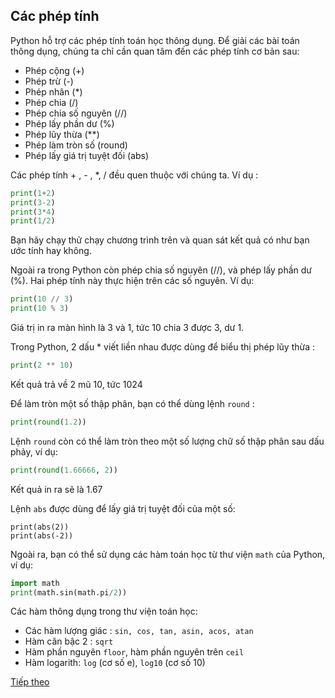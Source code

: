 ## Các phép tính

Python hỗ trợ các phép tính toán học thông dụng. Để giải các bài toán thông dụng, chúng ta chỉ cần quan tâm đến các phép tính cơ bản sau:
  - Phép cộng (+)
  - Phép trừ (-)
  - Phép nhân (*)
  - Phép chia (/)
  - Phép chia số nguyên (//)
  - Phép lấy phần dư (%)
  - Phép lũy thừa (**)
  - Phép làm tròn số (round)
  - Phép lấy giá trị tuyệt đối (abs)

Các phép tính + , - , *, / đều quen thuộc với chúng ta. Ví dụ :

```python
print(1+2)
print(3-2)
print(3*4)
print(1/2)
```

Bạn hãy chạy thử chạy chương trình trên và quan sát kết quả có như bạn ước tính hay không.

Ngoài ra trong Python còn phép chia số nguyên (//), và phép lấy phần dư (%). Hai phép tính này thực hiện trên các số nguyên. Ví dụ:

```python
print(10 // 3)
print(10 % 3)
```

Giá trị in ra màn hình là 3 và 1, tức 10 chia 3 được 3, dư 1.

Trong Python, 2 dấu * viết liền nhau được dùng để biểu thị phép lũy thừa :
```python
print(2 ** 10)
```
Kết quả trả về 2 mũ 10, tức 1024

Để làm tròn một số thập phân, bạn có thể dùng lệnh ```round``` :

```python
print(round(1.2))
```

Lệnh ```round``` còn có thể làm tròn theo một số lượng chữ số thập phân sau dấu phảy, ví dụ:

```python
print(round(1.66666, 2))
```
Kết quả in ra sẽ là 1.67

Lệnh ```abs``` được dùng để lấy giá trị tuyệt đối của một số:
```
print(abs(2))
print(abs(-2))
```

Ngoài ra, bạn có thể sử dụng các hàm toán học từ thư viện ```math``` của Python, ví dụ:

```python
import math
print(math.sin(math.pi/2))
```

Các hàm thông dụng trong thư viện toán học:
 - Các hàm lượng giác : ```sin, cos, tan, asin, acos, atan```
 - Hàm căn bậc 2 : ```sqrt```
 - Hàm phần nguyên ```floor```, hàm phần nguyên trên ```ceil```
 - Hàm logarith: ```log``` (cơ số e), ```log10``` (cơ số 10)

[Tiếp theo](Decision_making.md)
